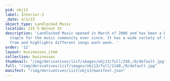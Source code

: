 ```yaml
---
pid: obj13
label: Interior-3
_date: 4/1/23
object_type: Landlocked Music
location: 115 S Walnut St
description: 'Landlocked Music opened in March of 2006 and has been a Bloomington
  staple for the music community ever since. It has a wide variety of music to choose
  from and highlights different songs each week. '
order: '12'
layout: businesses_item
collection: businesses
thumbnail: "/img/derivatives/iiif/images/obj13/full/250,/0/default.jpg"
full: "/img/derivatives/iiif/images/obj13/full/1140,/0/default.jpg"
manifest: "/img/derivatives/iiif/obj13/manifest.json"
---
```

